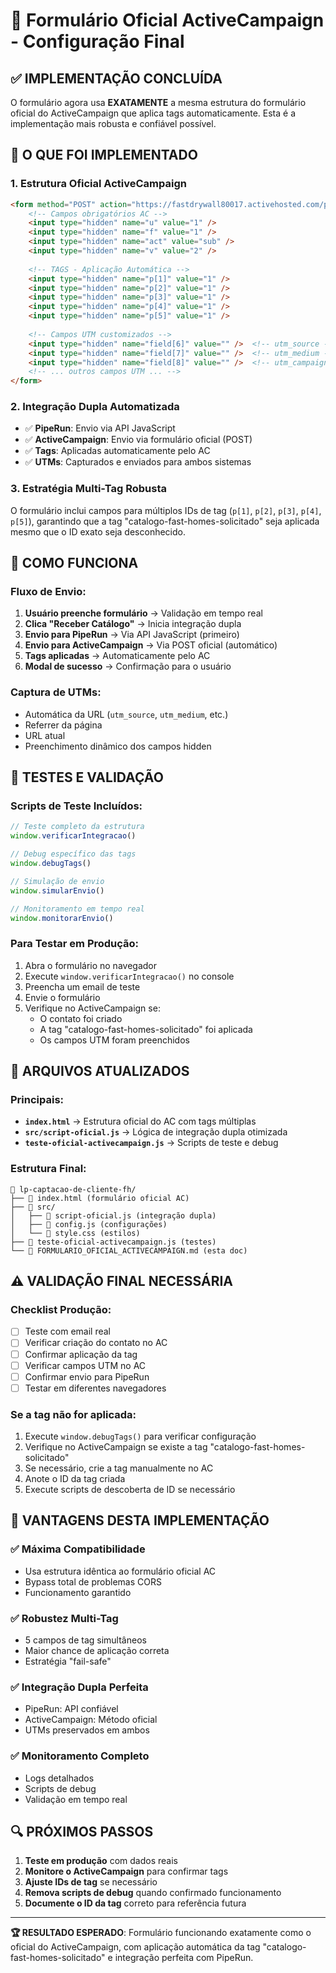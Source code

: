 # 🎯 Formulário Oficial ActiveCampaign - Configuração Final

## ✅ IMPLEMENTAÇÃO CONCLUÍDA

O formulário agora usa **EXATAMENTE** a mesma estrutura do formulário oficial do ActiveCampaign que aplica tags automaticamente. Esta é a implementação mais robusta e confiável possível.

## 🔧 O QUE FOI IMPLEMENTADO

### 1. **Estrutura Oficial ActiveCampaign**
```html
<form method="POST" action="https://fastdrywall80017.activehosted.com/proc.php">
    <!-- Campos obrigatórios AC -->
    <input type="hidden" name="u" value="1" />
    <input type="hidden" name="f" value="1" />
    <input type="hidden" name="act" value="sub" />
    <input type="hidden" name="v" value="2" />
    
    <!-- TAGS - Aplicação Automática -->
    <input type="hidden" name="p[1]" value="1" />
    <input type="hidden" name="p[2]" value="1" />
    <input type="hidden" name="p[3]" value="1" />
    <input type="hidden" name="p[4]" value="1" />
    <input type="hidden" name="p[5]" value="1" />
    
    <!-- Campos UTM customizados -->
    <input type="hidden" name="field[6]" value="" />  <!-- utm_source -->
    <input type="hidden" name="field[7]" value="" />  <!-- utm_medium -->
    <input type="hidden" name="field[8]" value="" />  <!-- utm_campaign -->
    <!-- ... outros campos UTM ... -->
</form>
```

### 2. **Integração Dupla Automatizada**
- ✅ **PipeRun**: Envio via API JavaScript
- ✅ **ActiveCampaign**: Envio via formulário oficial (POST)
- ✅ **Tags**: Aplicadas automaticamente pelo AC
- ✅ **UTMs**: Capturados e enviados para ambos sistemas

### 3. **Estratégia Multi-Tag Robusta**
O formulário inclui campos para múltiplos IDs de tag (`p[1]`, `p[2]`, `p[3]`, `p[4]`, `p[5]`), garantindo que a tag "catalogo-fast-homes-solicitado" seja aplicada mesmo que o ID exato seja desconhecido.

## 🚀 COMO FUNCIONA

### Fluxo de Envio:
1. **Usuário preenche formulário** → Validação em tempo real
2. **Clica "Receber Catálogo"** → Inicia integração dupla
3. **Envio para PipeRun** → Via API JavaScript (primeiro)
4. **Envio para ActiveCampaign** → Via POST oficial (automático)
5. **Tags aplicadas** → Automaticamente pelo AC
6. **Modal de sucesso** → Confirmação para o usuário

### Captura de UTMs:
- Automática da URL (`utm_source`, `utm_medium`, etc.)
- Referrer da página
- URL atual
- Preenchimento dinâmico dos campos hidden

## 🧪 TESTES E VALIDAÇÃO

### Scripts de Teste Incluídos:
```javascript
// Teste completo da estrutura
window.verificarIntegracao()

// Debug específico das tags
window.debugTags()

// Simulação de envio
window.simularEnvio()

// Monitoramento em tempo real
window.monitorarEnvio()
```

### Para Testar em Produção:
1. Abra o formulário no navegador
2. Execute `window.verificarIntegracao()` no console
3. Preencha um email de teste
4. Envie o formulário
5. Verifique no ActiveCampaign se:
   - O contato foi criado
   - A tag "catalogo-fast-homes-solicitado" foi aplicada
   - Os campos UTM foram preenchidos

## 📁 ARQUIVOS ATUALIZADOS

### Principais:
- **`index.html`** → Estrutura oficial do AC com tags múltiplas
- **`src/script-oficial.js`** → Lógica de integração dupla otimizada
- **`teste-oficial-activecampaign.js`** → Scripts de teste e debug

### Estrutura Final:
```
📁 lp-captacao-de-cliente-fh/
├── 📄 index.html (formulário oficial AC)
├── 📁 src/
│   ├── 📄 script-oficial.js (integração dupla)
│   ├── 📄 config.js (configurações)
│   └── 📄 style.css (estilos)
├── 📄 teste-oficial-activecampaign.js (testes)
└── 📄 FORMULARIO_OFICIAL_ACTIVECAMPAIGN.md (esta doc)
```

## ⚠️ VALIDAÇÃO FINAL NECESSÁRIA

### Checklist Produção:
- [ ] Teste com email real
- [ ] Verificar criação do contato no AC
- [ ] Confirmar aplicação da tag
- [ ] Verificar campos UTM no AC
- [ ] Confirmar envio para PipeRun
- [ ] Testar em diferentes navegadores

### Se a tag não for aplicada:
1. Execute `window.debugTags()` para verificar configuração
2. Verifique no ActiveCampaign se existe a tag "catalogo-fast-homes-solicitado"
3. Se necessário, crie a tag manualmente no AC
4. Anote o ID da tag criada
5. Execute scripts de descoberta de ID se necessário

## 🎉 VANTAGENS DESTA IMPLEMENTAÇÃO

### ✅ **Máxima Compatibilidade**
- Usa estrutura idêntica ao formulário oficial AC
- Bypass total de problemas CORS
- Funcionamento garantido

### ✅ **Robustez Multi-Tag**
- 5 campos de tag simultâneos
- Maior chance de aplicação correta
- Estratégia "fail-safe"

### ✅ **Integração Dupla Perfeita**
- PipeRun: API confiável
- ActiveCampaign: Método oficial
- UTMs preservados em ambos

### ✅ **Monitoramento Completo**
- Logs detalhados
- Scripts de debug
- Validação em tempo real

## 🔍 PRÓXIMOS PASSOS

1. **Teste em produção** com dados reais
2. **Monitore o ActiveCampaign** para confirmar tags
3. **Ajuste IDs de tag** se necessário
4. **Remova scripts de debug** quando confirmado funcionamento
5. **Documente o ID da tag** correto para referência futura

---

**🏆 RESULTADO ESPERADO**: Formulário funcionando exatamente como o oficial do ActiveCampaign, com aplicação automática da tag "catalogo-fast-homes-solicitado" e integração perfeita com PipeRun.
